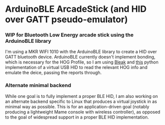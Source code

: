 
# ArduinoBLE ArcadeStick (and HID over GATT pseudo-emulator)

### WIP for Bluetooth Low Energy arcade stick using the ArduinoBLE library

I'm using a MKR WIFI 1010 with the ArduinoBLE library to create a HID over GATT bluetooth device. ArduinoBLE currently doesn't implement bonding, which is necessary for the HOG Profile, so I am using [Bleak](https://github.com/hbldh/bleak) and [this](https://github.com/lcgamboa/USBIP-Virtual-USB-Device) python implementation of a virtual USB HID to read the relevant HOG info and emulate the deice, passing the reports through.

### Alternate minimal backend

While one goal is to fully implement a proper BLE HID, I am also working on an alternate backend specific to Linux that produces a virtual joystick in as minimal way as possible. This is for an application-driven goal (notably producing a lightweight Mame console with wireless controller), as opposed to the goal of widespread support in a proper BLE HID implementation.
